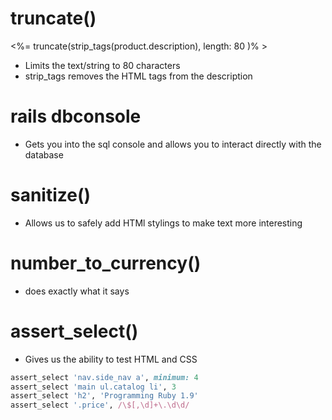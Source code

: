 # truncate()
<%= truncate(strip_tags(product.description), length: 80 )% >
- Limits the text/string to 80 characters
- strip_tags removes the HTML tags from the description

# rails dbconsole
- Gets you into the sql console and allows you to interact directly with the database

# sanitize()
- Allows us to safely add HTMl stylings to make text more interesting

# number_to_currency()
- does exactly what it says

# assert_select()
- Gives us the ability to test HTML and CSS
```ruby
assert_select 'nav.side_nav a', minimum: 4
assert_select 'main ul.catalog li', 3
assert_select 'h2', 'Programming Ruby 1.9'
assert_select '.price', /\$[,\d]+\.\d\d/
```

